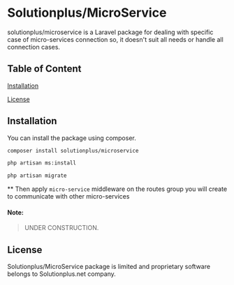 # Solutionplus/MicroService

solutionplus/microservice is a Laravel package for dealing with specific case of micro-services connection so, it doesn't suit all needs or handle all connection cases.

## Table of Content
[Installation](#Installation)

[License](#License)

## Installation

You can install the package using composer.

```bash
composer install solutionplus/microservice

php artisan ms:install

php artisan migrate
```

** Then apply `micro-service` middleware on the routes group you will create to communicate with other micro-services

#### Note:
> UNDER CONSTRUCTION.

## License

Solutionplus/MicroService package is limited and proprietary software belongs to Solutionplus.net company.
